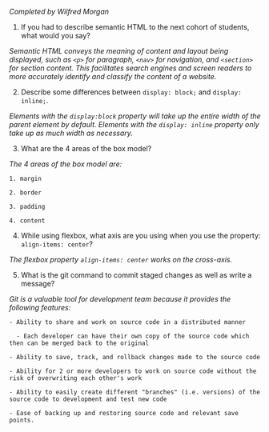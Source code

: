 _Completed by Wilfred Morgan_


1. If you had to describe semantic HTML to the next cohort of students, what would you say?

  _Semantic HTML conveys the meaning of content and layout being displayed, such as `<p>` for paragraph, `<nav>` for navigation, and `<section>` for section content. This facilitates search engines and screen readers to more accurately identify and classify the content of a website._


2. Describe some differences between ```display: block;``` and ```display: inline;```.

  _Elements with the `display:block` property will take up the entire width of the parent element by default. Elements with the `display: inline` property only take up as much width as necessary._ 

3. What are the 4 areas of the box model?


  _The 4 areas of the box model are:_

    1. margin

    2. border

    3. padding

    4. content


4. While using flexbox, what axis are you using when you use the property: ```align-items: center```?

  _The flexbox property `align-items: center` works on the cross-axis._


5. What is the git command to commit staged changes as well as write a message?

  _Git is a valuable tool for development team because it provides the following features:_

    - Ability to share and work on source code in a distributed manner

      - Each developer can have their own copy of the source code which then can be merged back to the original

    - Ability to save, track, and rollback changes made to the source code

    - Ability for 2 or more developers to work on source code without the risk of overwriting each other's work

    - Ability to easily create different "branches" (i.e. versions) of the source code to development and test new code

    - Ease of backing up and restoring source code and relevant save points.